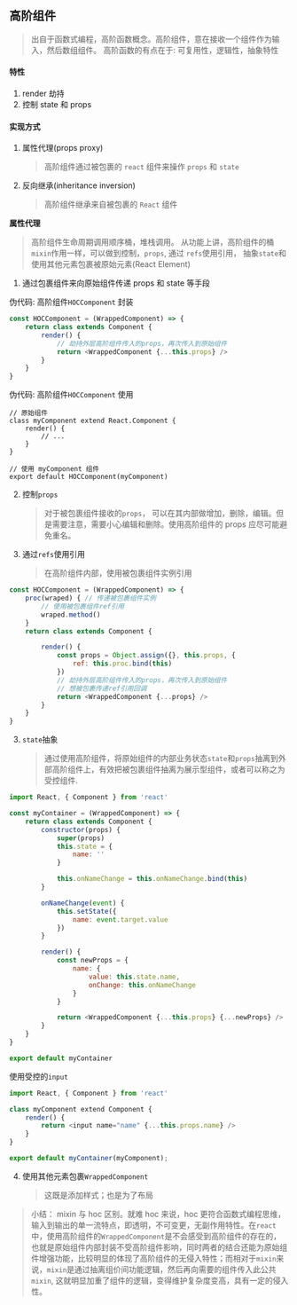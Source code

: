 ## 高阶组件

> 出自于函数式编程，高阶函数概念。高阶组件，意在接收一个组件作为输入，然后数组组件。
> 高阶函数的有点在于: 可复用性，逻辑性，抽象特性

#### 特性

1. render 劫持
2. 控制 state 和 props

#### 实现方式

1. 属性代理(props proxy)

    > 高阶组件通过被包裹的 `react` 组件来操作 `props` 和 `state`

2. 反向继承(inheritance inversion)

    > 高阶组件继承来自被包裹的 `React` 组件

**属性代理**

> 高阶组件生命周期调用顺序桶，堆栈调用。
> 从功能上讲，高阶组件的桶`mixin`作用一样，可以做到控制，`props`, 通过 `refs`使用引用， 抽象`state`和使用其他元素包裹被原始元素(React Element)

1. 通过包裹组件来向原始组件传递 props 和 state 等手段

伪代码: 高阶组件`HOCComponent` 封装

```js
const HOCComponent = (WrappedComponent) => {
    return class extends Component {
        render() {
            // 劫持外层高阶组件传入的props，再次传入到原始组件
            return <WrappedComponent {...this.props} />
        }
    }
}
```

伪代码: 高阶组件`HOCComponent` 使用

```react
// 原始组件
class myComponent extend React.Component {
    render() {
        // ...
    }
}

// 使用 myComponent 组件
export default HOCComponent(myComponent)
```

2. 控制`props`

    > 对于被包裹组件接收的`props`， 可以在其内部做增加，删除，编辑。但是需要注意，需要小心编辑和删除。使用高阶组件的 props 应尽可能避免重名。

3. 通过`refs`使用引用
    > 在高阶组件内部，使用被包裹组件实例引用

```js
const HOCComponent = (WrappedComponent) => {
    proc(wraped) { // 传递被包裹组件实例
        // 使用被包裹组件ref引用
        wraped.method()
    }
    return class extends Component {

        render() {
            const props = Object.assign({}, this.props, {
                ref: this.proc.bind(this)
            })
            // 劫持外层高阶组件传入的props，再次传入到原始组件
            // 想被包裹传递ref引用回调
            return <WrappedComponent {...props} />
        }
    }
}
```

3. `state`抽象
    > 通过使用高阶组件，将原始组件的内部业务状态`state`和`props`抽离到外部高阶组件上，有效把被包裹组件抽离为展示型组件，或者可以称之为受控组件.

```js
import React, { Component } from 'react'

const myContainer = (WrappedComponent) => {
    return class extends Component {
        constructor(props) {
            super(props)
            this.state = {
                name: ''
            }

            this.onNameChange = this.onNameChange.bind(this)
        }

        onNameChange(event) {
            this.setState({
                name: event.target.value
            })
        }

        render() {
            const newProps = {
                name: {
                    value: this.state.name,
                    onChange: this.onNameChange
                }
            }

            return <WrappedComponent {...this.props} {...newProps} />
        }
    }
}

export default myContainer
```

使用受控的`input`

```js
import React, { Component } from 'react'

class myComponent extend Component {
    render() {
        return <input name="name" {...this.props.name} />
    }
}

export default myContainer(myComponent);
```

4. 使用其他元素包裹`WrappedComponent`
    > 这既是添加样式；也是为了布局

> 小结： mixin 与 hoc 区别。就难 hoc 来说，hoc 更符合函数式编程思维，输入到输出的单一流特点，即透明，不可变更，无副作用特性。在`react`中，使用高阶组件的`WrappedComponent`是不会感受到高阶组件的存在的，也就是原始组件内部封装不受高阶组件影响，同时两者的结合还能为原始组件增强功能，比较明显的体现了高阶组件的无侵入特性；而相对于`mixin`来说，`mixin`是通过抽离组价间功能逻辑，然后再向需要的组件传入此公共`mixin`, 这就明显加重了组件的逻辑，变得维护复杂度变高，具有一定的侵入性。
